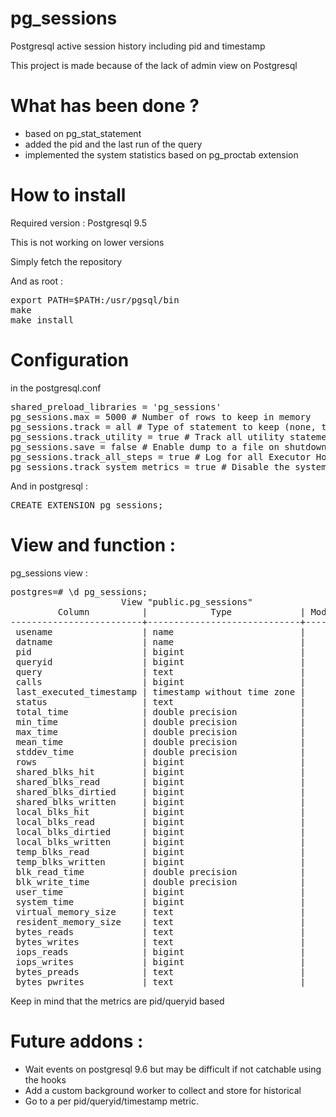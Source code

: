 # pg_sessions
Postgresql active session history including pid and timestamp

This project is made because of the lack of admin view on Postgresql

# What has been done ?
* based on pg_stat_statement
* added the pid and the last run of the query
* implemented the system statistics based on pg_proctab extension

# How to install

Required version : Postgresql 9.5

This is not working on lower versions


Simply fetch the repository

And as root :
<pre>
export PATH=$PATH:/usr/pgsql/bin
make
make install
</pre>

# Configuration

in the postgresql.conf
<pre>
shared_preload_libraries = 'pg_sessions'
pg_sessions.max = 5000 # Number of rows to keep in memory
pg_sessions.track = all # Type of statement to keep (none, top, all)
pg_sessions.track_utility = true # Track all utility statements (CREATE, FUNCTIONS...)
pg_sessions.save = false # Enable dump to a file on shutdown
pg_sessions.track_all_steps = true # Log for all Executor Hooks (small overhead but gives you an incremental view of the query consumtion)
pg_sessions.track_system_metrics = true # Disable the system metrics
</pre>

And in postgresql :
<pre>
CREATE EXTENSION pg_sessions;
</pre>

# View and function :

pg_sessions view :
<pre>
postgres=# \d pg_sessions;
                     View "public.pg_sessions"
         Column          |            Type             | Modifiers
-------------------------+-----------------------------+-----------
 usename                 | name                        |
 datname                 | name                        |
 pid                     | bigint                      |
 queryid                 | bigint                      |
 query                   | text                        |
 calls                   | bigint                      |
 last_executed_timestamp | timestamp without time zone |
 status                  | text                        |
 total_time              | double precision            |
 min_time                | double precision            |
 max_time                | double precision            |
 mean_time               | double precision            |
 stddev_time             | double precision            |
 rows                    | bigint                      |
 shared_blks_hit         | bigint                      |
 shared_blks_read        | bigint                      |
 shared_blks_dirtied     | bigint                      |
 shared_blks_written     | bigint                      |
 local_blks_hit          | bigint                      |
 local_blks_read         | bigint                      |
 local_blks_dirtied      | bigint                      |
 local_blks_written      | bigint                      |
 temp_blks_read          | bigint                      |
 temp_blks_written       | bigint                      |
 blk_read_time           | double precision            |
 blk_write_time          | double precision            |
 user_time               | bigint                      |
 system_time             | bigint                      |
 virtual_memory_size     | text                        |
 resident_memory_size    | text                        |
 bytes_reads             | text                        |
 bytes_writes            | text                        |
 iops_reads              | bigint                      |
 iops_writes             | bigint                      |
 bytes_preads            | text                        |
 bytes_pwrites           | text                        |
</pre>

Keep in mind that the metrics are pid/queryid based



# Future addons :
* Wait events on postgresql 9.6 but may be difficult if not catchable using the hooks
* Add a custom background worker to collect and store for historical
* Go to a per pid/queryid/timestamp metric.
